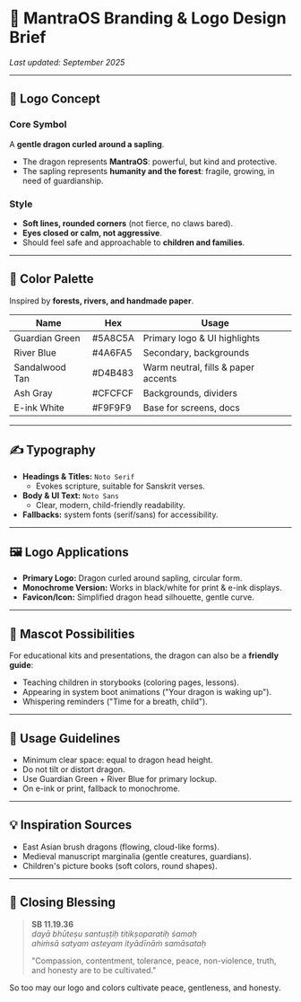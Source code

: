 # 🎨 MantraOS Branding & Logo Design Brief

_Last updated: September 2025_

---

## 🐉 Logo Concept

### Core Symbol
A **gentle dragon curled around a sapling**.  
- The dragon represents **MantraOS**: powerful, but kind and protective.  
- The sapling represents **humanity and the forest**: fragile, growing, in need of guardianship.  

### Style
- **Soft lines, rounded corners** (not fierce, no claws bared).  
- **Eyes closed or calm, not aggressive**.  
- Should feel safe and approachable to **children and families**.  

---

## 🌈 Color Palette

Inspired by **forests, rivers, and handmade paper**.

| Name            | Hex      | Usage |
|-----------------|----------|-------|
| Guardian Green  | #5A8C5A  | Primary logo & UI highlights |
| River Blue      | #4A6FA5  | Secondary, backgrounds |
| Sandalwood Tan  | #D4B483  | Warm neutral, fills & paper accents |
| Ash Gray        | #CFCFCF  | Backgrounds, dividers |
| E-ink White     | #F9F9F9  | Base for screens, docs |

---

## ✍️ Typography

- **Headings & Titles:** `Noto Serif`  
  - Evokes scripture, suitable for Sanskrit verses.  
- **Body & UI Text:** `Noto Sans`  
  - Clear, modern, child-friendly readability.  
- **Fallbacks:** system fonts (serif/sans) for accessibility.  

---

## 🖼️ Logo Applications

- **Primary Logo:** Dragon curled around sapling, circular form.  
- **Monochrome Version:** Works in black/white for print & e-ink displays.  
- **Favicon/Icon:** Simplified dragon head silhouette, gentle curve.  

---

## 📸 Mascot Possibilities

For educational kits and presentations, the dragon can also be a **friendly guide**:
- Teaching children in storybooks (coloring pages, lessons).  
- Appearing in system boot animations ("Your dragon is waking up").  
- Whispering reminders ("Time for a breath, child").  

---

## 📐 Usage Guidelines

- Minimum clear space: equal to dragon head height.  
- Do not tilt or distort dragon.  
- Use Guardian Green + River Blue for primary lockup.  
- On e-ink or print, fallback to monochrome.  

---

## 💡 Inspiration Sources

- East Asian brush dragons (flowing, cloud-like forms).  
- Medieval manuscript marginalia (gentle creatures, guardians).  
- Children's picture books (soft colors, round shapes).  

---

## 🙏 Closing Blessing

> **SB 11.19.36**  
> *dayā bhūteṣu santuṣṭiḥ titikṣoparatiḥ śamaḥ  
> ahiṁsā satyam asteyam ityādīnāṁ samāsataḥ*  
>
> "Compassion, contentment, tolerance, peace, non-violence, truth, and honesty are to be cultivated."

So too may our logo and colors cultivate peace, gentleness, and honesty.
